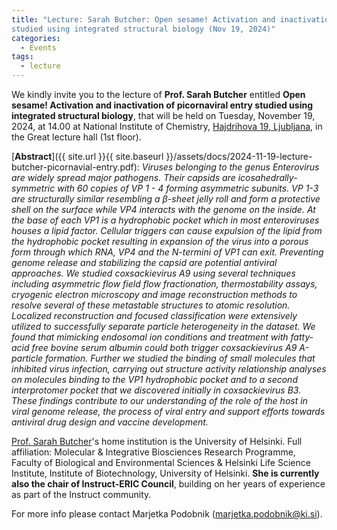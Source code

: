 ```yaml
---
title: "Lecture: Sarah Butcher: Open sesame! Activation and inactivation of picornaviral entry
studied using integrated structural biology (Nov 19, 2024)"
categories:
  - Events
tags:
  - lecture
---
```


We kindly invite you to the lecture of **Prof. Sarah Butcher** entitled **Open sesame! Activation and inactivation of picornaviral entry studied using integrated structural biology**, that will be held on Tuesday, November 19, 2024, at 14.00 at National Institute of Chemistry, [Hajdrihova 19, Ljubljana](https://www.openstreetmap.org/?mlat=46.042711&mlon=14.493613#map=19/46.042711/14.493613), in the Great lecture hall (1st floor).

[**Abstract**]({{ site.url }}{{ site.baseurl }}/assets/docs/2024-11-19-lecture-butcher-picornavial-entry.pdf): *Viruses belonging to the genus Enterovirus are widely spread major pathogens. Their capsids are icosahedrally-symmetric with 60 copies of VP 1 - 4 forming asymmetric subunits. VP 1-3 are structurally similar resembling a β-sheet jelly roll and form a protective shell on the surface while VP4 interacts with the genome on the inside. At the base of each VP1 is a hydrophobic pocket which in most enteroviruses houses a lipid factor. Cellular triggers can cause expulsion of the lipid from the hydrophobic pocket resulting in expansion of the virus into a porous form through which RNA, VP4 and the N-termini of VP1 can exit. Preventing genome release and stabilizing the capsid are potential antiviral approaches. We studied coxsackievirus A9 using several techniques including asymmetric flow field flow fractionation, thermostability assays, cryogenic electron microscopy and image reconstruction methods to resolve several of these metastable structures to atomic resolution. Localized reconstruction and focused classification were extensively utilized to successfully separate particle heterogeneity in the dataset. We found that mimicking endosomal ion conditions and treatment with fatty-acid free bovine serum albumin could both trigger coxsackievirus A9 A-particle formation. Further we studied the binding of small molecules that inhibited virus infection, carrying out structure activity relationship analyses on molecules binding to the VP1 hydrophobic pocket and to a second interprotomer pocket that we discovered initially in coxsackievirus B3. These findings contribute to our understanding of the role of the host in viral genome release, the process of viral entry and support efforts towards antiviral drug design and vaccine development.*

[Prof. Sarah Butcher](https://researchportal.helsinki.fi/en/persons/sarah-butcher)'s home institution is the University of Helsinki. Full affiliation: Molecular & Integrative Biosciences Research Programme, Faculty of Biological and Environmental Sciences & Helsinki Life Science Institute, Institute of Biotechnology, University of Helsinki. **She is currently also the chair of Instruct-ERIC Council**, building on her years of experience as part of the Instruct community.

For more info please contact Marjetka Podobnik ([marjetka.podobnik@ki.si](mailto:marjetka.podobnik@ki.si)).